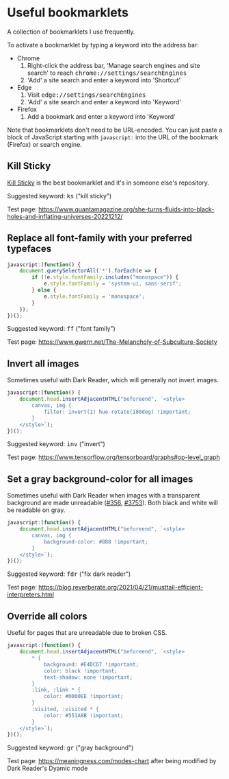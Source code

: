 # Useful bookmarklets

A collection of bookmarklets I use frequently.

To activate a bookmarklet by typing a keyword into the address bar:
*	Chrome
	1.	Right-click the address bar, 'Manage search engines and site search' to reach <tt>chrome://settings/searchEngines</tt>
	2.	'Add' a site search and enter a keyword into 'Shortcut'
*	Edge
	1.	Visit <tt>edge://settings/searchEngines</tt>
	2.	'Add' a site search and enter a keyword into 'Keyword'
*	Firefox
	1.	Add a bookmark and enter a keyword into 'Keyword'

Note that bookmarklets don't need to be URL-encoded. You can just paste a block of JavaScript starting with `javascript:` into the URL of the bookmark (Firefox) or search engine.



## Kill Sticky

<a href="https://github.com/t-mart/kill-sticky">Kill Sticky</a> is the best bookmarklet and it's in someone else's repository.

Suggested keyword: <kbd>ks</kbd> ("kill sticky")

Test page: https://www.quantamagazine.org/she-turns-fluids-into-black-holes-and-inflating-universes-20221212/


## Replace all font-family with your preferred typefaces

```js
javascript:(function() {
	document.querySelectorAll('*').forEach(e => {
		if (!e.style.fontFamily.includes("monospace")) {
			e.style.fontFamily = 'system-ui, sans-serif';
		} else {
			e.style.fontFamily = 'monospace';
		}
	});
})();
```

Suggested keyword: <kbd>ff</kbd> ("font family")

Test page: https://www.gwern.net/The-Melancholy-of-Subculture-Society



## Invert all images

Sometimes useful with Dark Reader, which will generally not invert images.

```js
javascript:(function() {
	document.head.insertAdjacentHTML("beforeend", `<style>
		canvas, img {
			filter: invert(1) hue-rotate(180deg) !important;
		}
	</style>`);
})();
```

Suggested keyword: <kbd>inv</kbd> ("invert")

Test page: https://www.tensorflow.org/tensorboard/graphs#op-level_graph



## Set a gray background-color for all images

Sometimes useful with Dark Reader when images with a transparent background are made unreadable (<a href="https://github.com/darkreader/darkreader/issues/356">#356</a>, <a href="https://github.com/darkreader/darkreader/issues/3753">#3753</a>). Both black and white will be readable on gray.

```js
javascript:(function() {
	document.head.insertAdjacentHTML("beforeend", `<style>
		canvas, img {
			background-color: #888 !important;
		}
	</style>`);
})();
```

Suggested keyword: <kbd>fdr</kbd> ("fix dark reader")

Test page: https://blog.reverberate.org/2021/04/21/musttail-efficient-interpreters.html



## Override all colors

Useful for pages that are unreadable due to broken CSS.

```js
javascript:(function() {
	document.head.insertAdjacentHTML("beforeend", `<style>
		* {
			background: #E4DCD7 !important;
			color: black !important; 
			text-shadow: none !important;
		}
		:link, :link * {
			color: #0000EE !important;
		}
		:visited, :visited * {
			color: #551A8B !important;
		}
	</style>`);
})();
```

Suggested keyword: <kbd>gr</kbd> ("gray background")

Test page: https://meaningness.com/modes-chart after being modified by Dark Reader's Dyamic mode
